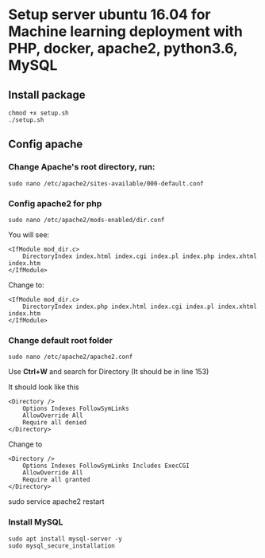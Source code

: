 # Setup server ubuntu 16.04 for Machine learning deployment with PHP, docker, apache2, python3.6, MySQL
## Install package
```
chmod +x setup.sh
./setup.sh
```
## Config apache 
### Change Apache's root directory, run:
```
sudo nano /etc/apache2/sites-available/000-default.conf
```
### Config apache2 for php
```
sudo nano /etc/apache2/mods-enabled/dir.conf
```
You will see:
```
<IfModule mod_dir.c>
    DirectoryIndex index.html index.cgi index.pl index.php index.xhtml index.htm
</IfModule>
```
Change to:
```
<IfModule mod_dir.c>
    DirectoryIndex index.php index.html index.cgi index.pl index.xhtml index.htm
</IfModule>
```
### Change default root folder
```
sudo nano /etc/apache2/apache2.conf
```
Use **Ctrl+W** and search for Directory (It should be in line 153)

It should look like this
```
<Directory />
    Options Indexes FollowSymLinks
    AllowOverride All
    Require all denied
</Directory>
```
Change to
```
<Directory />
    Options Indexes FollowSymLinks Includes ExecCGI
    AllowOverride All
    Require all granted
</Directory>
```

sudo service apache2 restart
### Install MySQL
```
sudo apt install mysql-server -y
sudo mysql_secure_installation
```